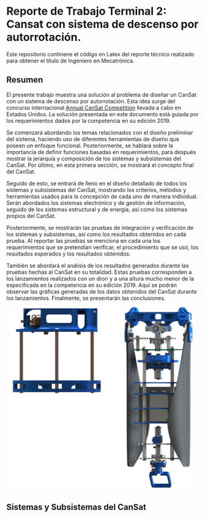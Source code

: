 # Reporte de Trabajo Terminal 2: Cansat con sistema de descenso por autorrotación.

Este repositorio continene el código en Latex del reporte técnico realizado para obtener el título de Ingeniero en Mecatrónica.

## Resumen

El presente trabajo muestra una solución al problema de diseñar un CanSat con un sistema de descenso por autorrotación. Esta idea surge del concurso internacional [Annual CanSat Competition](http://www.cansatcompetition.com/index.html) llevada a cabo en Estados Unidos. La solución presentada en este documento está guiada por los requerimientos dados por la competencia en su edición 2019.

Se comenzará abordando los temas relacionados con el diseño preliminar del sistema, haciendo uso de diferentes herramientas de diseño que poseen un enfoque funcional. Posteriormente, se hablará sobre la importancia de definir funciones basadas en requerimientos, para después mostrar la jerarquía y composición de los sistemas y subsistemas del CanSat. Por último, en esta primera sección, se mostrará el concepto final del CanSat.

Seguido de esto, se entrará de lleno en el diseño detallado de todos los sistemas y subsistemas del CanSat, mostrando los criterios, métodos y herramientas usados para la concepción de cada uno de manera individual. Serán abordados los sistemas electrónico y de gestión de información, seguido de los sistemas estructural y de energía, así como los sistemas propios del CanSat.

Posteriormente, se mostrarán las pruebas de integración y verificación de los sistemas y subsistemas, así como los resultados obtenidos en cada prueba. Al reportar las pruebas se menciona en cada una los requerimientos que se pretendían verificar, el procedimiento que se usó, los resultados esperados y los resultados obtenidos.

También se abordará el análisis de los resultados generados durante las pruebas hechas al CanSat en su totalidad. Estas pruebas corresponden a los lanzamientos realizados con un dron y a una altura mucho menor de la especificada en la competencia en su edición 2019. Aquí se podrán observar las gráficas generadas de los datos obtenidos del CanSat durante los lanzamientos. Finalmente, se presentarán las conclusiones.

<p align="center">
  <img width="480" height="480" src="https://github.com/YaoSerrato/TT2_CanSat_Reporte/blob/master/imagenes/imgmeca/EstructuraCansat.png">
</p>

## Sistemas y Subsistemas del CanSat


